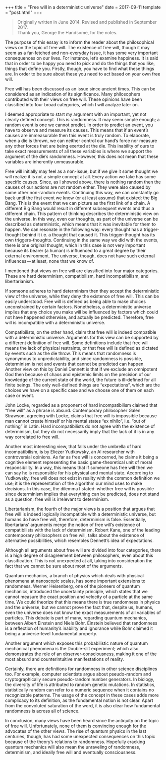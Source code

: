 +++
title = "Free will in a deterministic universe"
date = 2017-09-11
template = "post.html"
+++

> Originally written in June 2014. Revised and published in September 2017.  
> Thank you, George the Handsome, for the notes.

The purpose of this essay is to inform the reader about the philosophical views on the topic of free will. The existence of free will, though it may seem as a far-fetched and non-everyday issue, it has some very important consequences on our lives. For instance, let’s examine happiness. It is said that in order to be happy you need to pick and do the things that you like, things that define you. Firstly, though, you have to find what these things are. In order to be sure about these you need to act based on your own free will.

Free will has been discussed as an issue since ancient times. This can be considered as an indication of its significance. Many philosophers contributed with their views on free will. These opinions have been classified into four broad categories, which I will analyze later on.

I deemed appropriate to start my argument with an important, yet not clearly defined concept. This is randomness. It may seem simple enough; a random event is one we cannot predict. In order to predict an event, you have to observe and measure its causes. This means that if an event’s causes are immeasurable then this event is truly random. To elaborate, when a die is thrown, we can neither control our hand’s force nor measure any other forces that are being exerted at the die. This inability of ours to take exact measurements of all these variables is where we support the argument of the die’s randomness. However, this does not mean that these variables are inherently unmeasurable.

Free will initially may feel as a non-issue, but if we give it some thought we will realize it is not a simple concept at all. Every action we take has some specific causes. Since, as I showed above, there is nothing random then the causes of our actions are not random either. They were also caused by some other non-random events. Continuing this way, we can constantly go back until the first event we know (or at least assume) that existed: the Big Bang. This is the event that we can picture as the first link of a chain. A different Big Bang would result in different subsequent events and thus a different chain. This pattern of thinking describes the deterministic view on the universe. In this way, even our thoughts, as part of the universe can be described as deterministic, which means that it was inevitable for them to happen. We can resonate in the following way: every thought has a trigger-thought behind it i.e. a thought that caused it. This trigger-thought has its own triggers-thoughts. Continuing in the same way we did with the events, there is one original thought, which in this case is not very important because its bearer (a human) is influenced to a great degree by their external environment. The universe, though, does not have such external influences — at least, none that we know of.

I mentioned that views on free will are classified into four major categories. These are hard determinism, compatibilism, hard incompatibilism, and libertarianism.

If someone adheres to hard determinism then they accept the deterministic view of the universe, while they deny the existence of free will. This can be easily understood. Free will is defined as being able to make choices unconstrained by certain factors. Nonetheless, a deterministic universe implies that any choice you make will be influenced by factors which could not have happened otherwise, and actually be predicted. Therefore, free will is incompatible with a deterministic universe.

Compatibilists, on the other hand, claim that free will is indeed compatible with a deterministic universe. Arguments for this view can be supported by a different definition of free will. Some definitions include that free will means the lack of physical restraints, or that free will is defined as dictated by events such as the die throw. This means that randomness is synonymous to unpredictability, and since randomness is possible, determinism is not and events that cannot be predicted can happen. Another view on this by Daniel Dennett is that if we exclude an omnipotent God then because of chaos and epistemic limits on the precision of our knowledge of the current state of the world, the future is ill-defined for all finite beings. The only well-defined things are “expectations”, which are the choices we have on a specific case and we choose one of them on each case or event.

John Locke, regarded as a proponent of hard incompatibilism claimed that “free will” as a phrase is absurd. Contemporary philosopher Galen Strawson, agreeing with Locke, claims that free will is impossible because man cannot create himself or his mental states “ex nihilo”, i.e. “out of nothing” in Latin. Hard incompatibilists do not agree with the existence of determinism, but they do not necessarily imply that the lack of it is in any way correlated to free will.

Another most interesting view, that falls under the umbrella of hard incompatibilism, is by Eliezer Yudkowsky, an AI researcher with controversial opinions. As far as free will is concerned, he claims it being a cognitive element representing the basic game-theoretical unit of moral responsibility. In a way, this means that if someone has free will then we can say he is responsible for his physical and mental state. According to Yudkowsky, free will does not exist in reality with the common definition we use; it is the representation of the algorithm our mind uses to make decisions. In this case, the dilemma I stated: whether free will is possible since determinism implies that everything can be predicted, does not stand as a question; free will is irrelevant to determinism.

Libertarianism, the fourth of the major views is a position that argues that free will is indeed logically incompatible with a deterministic universe, but humans do have free will, therefore, determinism is false. Essentially, libertarians’ arguments merge the notion of free will’s existence of compatibilists with the lack of determinism. Robert Kane, one of the leading contemporary philosophers on free will, talks about the existence of alternative possibilities, which resembles Dennett’s idea of expectations.

Although all arguments about free will are divided into four categories, there is a high degree of disagreement between philosophers, even about this classification. This is not unexpected at all, taking into consideration the fact that we cannot be sure about most of the arguments.

Quantum mechanics, a branch of physics which deals with physical phenomena at nanoscopic scales, has some important extensions to randomness. Werner Heisenberg, one of the pioneers of quantum mechanics, introduced the uncertainty principle, which states that we cannot measure the exact position and velocity of a particle at the same time. We could theorize that this means there is true randomness in physics and the universe, but we cannot prove the fact that, despite us, humans, even the universe does not know the exact measurements of all variables of particles. This debate is part of many, regarding quantum mechanics, between Albert Einstein and Niels Bohr. Einstein believed that randomness is a reflection of humanity’s inability and ignorance while Bohr claimed it being a universe-level fundamental property.

Another argument which exposes this probabilistic nature of quantum mechanical phenomena is the Double-slit experiment; which also demonstrates the role of an observer-consciousness, making it one of the most absurd and counter­intuitive manifestations of reality.

Certainly, there are definitions for randomness in other science disciplines too. For example, computer scientists argue about pseudo-random and cryptographically secure pseudo-random number generators. In biology, the diversity of life is attributed to random genetic mutations. In statistics, statistically random can refer to a numeric sequence when it contains no recognizable patterns. The usage of the concept in these cases adds more complicacy to its definition, as the fundamental notion is not clear. Apart from the convoluted saturation of the word, it is also clear how fundamental randomness is across all of science.

In conclusion, many views have been heard since the antiquity on the topic of free will. Unfortunately, none of them is convincing enough for the advocates of the other views. The rise of quantum physics in the last centuries, though, has had some unexpected consequences on this topic because of the theory’s relations to randomness. Hopefully cracking quantum mechanics will also mean the unraveling of randomness, determinism, and ideally free will and eventually consciousness.
